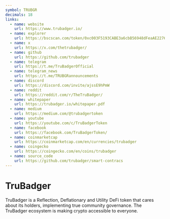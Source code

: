 ```yaml
---
symbol: TRUBGR
decimals: 18
links:
  - name: website
    url: https://www.trubadger.io/
  - name: explorer
    url: https://bscscan.com/token/0xc003F5193CABE3a6cbB56948dFeaAE2276a6AA5E
  - name: x
    url: https://x.com/thetrubadger/
  - name: github
    url: https://github.com/trubadger
  - name: telegram
    url: https://t.me/TruBadgerOfficial
  - name: telegram_news
    url: https://t.me/TRUBGRannouncements
  - name: discord
    url: https://discord.com/invite/ajssE9hPmW
  - name: reddit
    url: https://reddit.com/r/TheTruBadger/
  - name: whitepaper
    url: https://trubadger.io/whitepaper.pdf
  - name: medium
    url: https://medium.com/@trubadgertoken
  - name: youtube
    url: https://youtube.com/c/TruBadgerToken
  - name: facebook
    url: https://facebook.com/TruBadgerToken/
  - name: coinmarketcap
    url: https://coinmarketcap.com/en/currencies/trubadger
  - name: coingecko
    url: https://coingecko.com/en/coins/trubadger
  - name: source_code
    url: https://github.com/trubadger/smart-contracs
---
```


# TruBadger

TruBadger is a Reflection, Deflationary and Utility DeFi token that cares about its holders, implementing true community governance. The TruBadger ecosystem is making crypto accessible to everyone.
